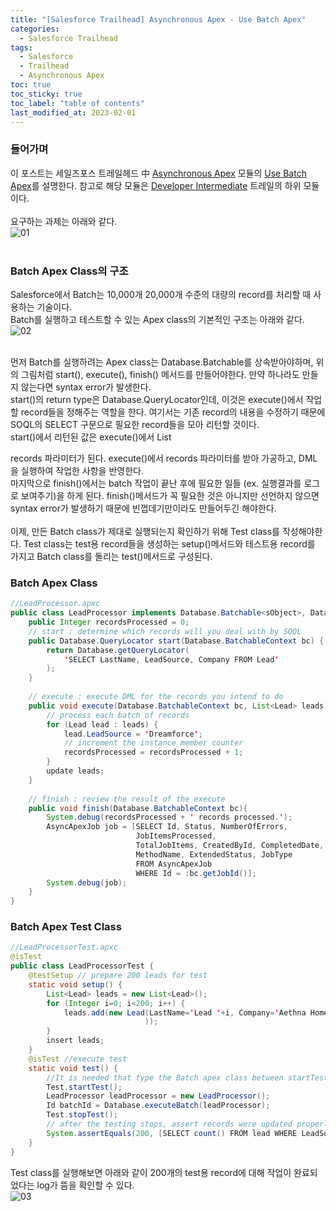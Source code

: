 ```yaml
---
title: "[Salesforce Trailhead] Asynchronous Apex - Use Batch Apex"
categories:
  - Salesforce Trailhead
tags:
  - Salesforce
  - Trailhead
  - Asynchronous Apex
toc: true
toc_sticky: true
toc_label: "table of contents"
last_modified_at: 2023-02-01
---
```


### 들어가며

이 포스트는 세일즈포스 트레일헤드 中 [Asynchronous Apex](https://trailhead.salesforce.com/ko/content/learn/modules/asynchronous_apex?trail_id=force_com_dev_intermediate) 모듈의 [Use Batch Apex](https://trailhead.salesforce.com/ko/content/learn/modules/asynchronous_apex/async_apex_batch?trail_id=force_com_dev_intermediate)를 설명한다. 참고로 해당 모듈은 [Developer Intermediate](https://trailhead.salesforce.com/ko/content/learn/trails/force_com_dev_intermediate) 트레일의 하위 모듈이다. <br><br>
요구하는 과제는 아래와 같다. <br>
![01](https://user-images.githubusercontent.com/69135840/215943990-bb8d9d5f-a25d-41dd-a54c-71c18e6ac1b2.png)<br><br>

### Batch Apex Class의 구조
Salesforce에서 Batch는 10,000개 20,000개 수준의 대량의 record를 처리할 때 사용하는 기술이다.<br>
Batch를 실행하고 테스트할 수 있는 Apex class의 기본적인 구조는 아래와 같다. <br>
![02](https://user-images.githubusercontent.com/69135840/215946180-ad2f3261-6f8c-4261-92b6-4d8136c6c9c5.png) <br><br>

먼저 Batch를 실행하려는 Apex class는 Database.Batchable<sObject>를 상속받아야하며, 위의 그림처럼
start(), execute(), finish() 메서드를 만들어야한다. 만약 하나라도 만들지 않는다면 syntax error가 발생한다.<br>
start()의 return type은 Database.QueryLocator인데, 이것은 execute()에서 작업할 record들을 정해주는 역할을 한다. 여기서는 기존 record의 내용을 수정하기 때문에 SOQL의 SELECT 구문으로 필요한 record들을 모아 리턴할 것이다. <br>
start()에서 리턴된 값은 execute()에서 List<P> records 파라미터가 된다. execute()에서 records 파라미터를 받아 가공하고, DML을 실행하여 작업한 사항을 반영한다. <br>
마지막으로 finish()에서는 batch 작업이 끝난 후에 필요한 일들 (ex. 실행결과를 로그로 보여주기)을 하게 된다. finish()메서드가 꼭 필요한 것은 아니지만 선언하지 않으면 syntax error가 발생하기 때문에 빈껍데기만이라도 만들어두긴 해야한다. <br><br>
이제, 만든 Batch class가 제대로 실행되는지 확인하기 위해 Test class를 작성해야한다. Test class는 test용 record들을 생성하는 setup()메서드와 테스트용 record를 가지고 Batch class를 돌리는 test()메서드로 구성된다. 

### Batch Apex Class
```java
//LeadProcessor.apxc
public class LeadProcessor implements Database.Batchable<sObject>, Database.Stateful {
    public Integer recordsProcessed = 0;
    // start : determine which records will you deal with by SOQL 
    public Database.QueryLocator start(Database.BatchableContext bc) {
        return Database.getQueryLocator(
            'SELECT LastName, LeadSource, Company FROM Lead'
        );
    }
    
    // execute : execute DML for the records you intend to do
    public void execute(Database.BatchableContext bc, List<Lead> leads){
        // process each batch of records
        for (Lead lead : leads) {
            lead.LeadSource = 'Dreamforce';
            // increment the instance member counter
            recordsProcessed = recordsProcessed + 1;
        }
        update leads;
    }
    
    // finish : review the result of the execute
    public void finish(Database.BatchableContext bc){
        System.debug(recordsProcessed + ' records processed.');
        AsyncApexJob job = [SELECT Id, Status, NumberOfErrors,
                            JobItemsProcessed,
                            TotalJobItems, CreatedById, CompletedDate, 
                            MethodName, ExtendedStatus, JobType
                            FROM AsyncApexJob
                            WHERE Id = :bc.getJobId()];
        System.debug(job);
    }
}
```
### Batch Apex Test Class
```java
//LeadProcessorTest.apxc
@isTest
public class LeadProcessorTest {
    @testSetup // prepare 200 leads for test
    static void setup() {
        List<Lead> leads = new List<Lead>();
        for (Integer i=0; i<200; i++) {
            leads.add(new Lead(LastName='Lead '+i, Company='Aethna Home Products', Status='Working - Contacted'
                              ));
        }
        insert leads;
    }
    @isTest //execute test 
    static void test() {
        //It is needed that type the Batch apex class between startTest() and stopTest() 
        Test.startTest();
        LeadProcessor leadProcessor = new LeadProcessor();
        Id batchId = Database.executeBatch(leadProcessor);
        Test.stopTest();
        // after the testing stops, assert records were updated properly
        System.assertEquals(200, [SELECT count() FROM lead WHERE LeadSource = 'Dreamforce']);
    }
}
```
Test class를 실행해보면 아래와 같이 200개의 test용 record에 대해 작업이 완료되었다는 log가 뜸을 확인할 수 있다. <br>
![03](https://user-images.githubusercontent.com/69135840/215966317-0bab4046-ab07-4a1f-a41f-6aa575ba338d.png)